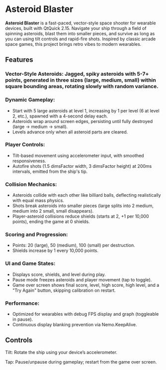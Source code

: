 # Asteroid Blaster

**Asteroid Blaster** is a fast-paced, vector-style space shooter for wearable devices, built with QtQuick 2.15. Navigate your ship through a field of spinning asteroids, blast them into smaller pieces, and survive as long as you can using tilt controls and rapid-fire shots. Inspired by classic arcade space games, this project brings retro vibes to modern wearables.

## Features

### **Vector-Style Asteroids**: Jagged, spiky asteroids with 5-7+ points, generated in three sizes (large, medium, small) within square bounding areas, rotating slowly with random variance.
### **Dynamic Gameplay**:
  - Start with 5 large asteroids at level 1, increasing by 1 per level (6 at level 2, etc.), spawned with a 4-second delay each.
  - Asteroids wrap around screen edges, persisting until fully destroyed (large → medium → small).
  - Levels advance only when all asteroid parts are cleared.
### **Player Controls**:
  - Tilt-based movement using accelerometer input, with smoothed responsiveness.
  - Autofire shots (1.5 dimsFactor width, 3 dimsFactor height) at 200ms intervals, emitted from the ship's tip.
### **Collision Mechanics**:
  - Asteroids collide with each other like billiard balls, deflecting realistically with equal mass physics.
  - Shots break asteroids into smaller pieces (large splits into 2 medium, medium into 2 small, small disappears).
  - Player-asteroid collisions reduce shields (starts at 2, +1 per 10,000 points), ending the game at 0 shields.
### **Scoring and Progression**:
  - Points: 20 (large), 50 (medium), 100 (small) per destruction.
  - Shields increase by 1 every 10,000 points.
### **UI and Game States**:
  - Displays score, shields, and level during play.
  - Pause mode freezes asteroids and player movement (tap to toggle).
  - Game over screen shows final score, level, high score, high level, and a "Try Again" button, skipping calibration on restart.
### **Performance**:
  - Optimized for wearables with debug FPS display and graph (toggleable in pause).
  - Continuous display blanking prevention via Nemo.KeepAlive.


## Controls

Tilt: Rotate the ship using your device’s accelerometer.

Tap: Pause/unpause during gameplay; restart from the game over screen.

